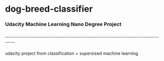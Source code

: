 # dog-breed-classifier
### Udacity Machine Learning Nano Degree Project 
##### ..................................................................................................................

udacity project from classification + supersised machine learning
